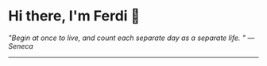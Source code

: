 <h1>Hi there, I'm Ferdi 👋</h1>

<p><em>
  "Begin at once to live, and count each separate day as a separate life.  " — Seneca
</em></p>

---
